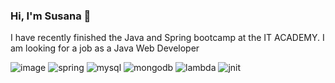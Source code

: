 ### Hi, I'm Susana 👋

I have recently finished the Java and Spring bootcamp at the IT ACADEMY.
I am looking for a job as a Java Web Developer

![image](https://github.com/SPortabella/SPortabella/assets/113702881/f5b0fa30-d136-4e25-a447-5a2122b1c086)
![spring](https://github.com/SPortabella/SPortabella/assets/113702881/2a520f65-d71d-47b5-9b32-3f52d418b13d)
![mysql](https://github.com/SPortabella/SPortabella/assets/113702881/7c3a87e0-b555-4e0e-961b-e4c9a6d8b414)
![mongodb](https://github.com/SPortabella/SPortabella/assets/113702881/eba6e900-bab6-47d0-851e-56cb8ecd822f)
![lambda](https://github.com/SPortabella/SPortabella/assets/113702881/d48adc3f-d7ae-4faa-86c2-93ffe1ed97e3)
![jnit](https://github.com/SPortabella/SPortabella/assets/113702881/742bccb8-1edc-4aee-94ee-480cf480b089)


<!--
**SPortabella/SPortabella** is a ✨ _special_ ✨ repository because its `README.md` (this file) appears on your GitHub profile.

Here are some ideas to get you started:

- 🔭 I’m currently working on ...
- 🌱 I’m currently learning ...
- 👯 I’m looking to collaborate on ...
- 🤔 I’m looking for help with ...
- 💬 Ask me about ...
- 📫 How to reach me: ...
- 😄 Pronouns: ...
- ⚡ Fun fact: ...
-->

